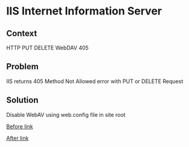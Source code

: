 # IIS Internet Information Server

## Context

HTTP PUT DELETE WebDAV 405

## Problem

IIS returns 405 Method Not Allowed error with PUT or DELETE Request

## Solution

Disable WebAV using web.config file in site root

[Before link](files/webdav-issue-web.config)

[After link](files/webdav-fix-web.config)

